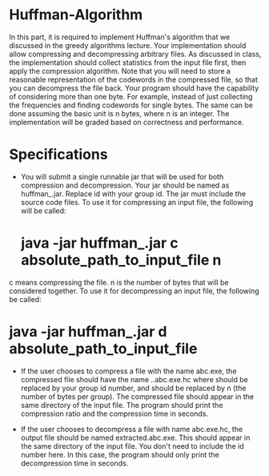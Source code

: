 # Huffman-Algorithm
In this part, it is required to implement Huffman's algorithm that we discussed in the greedy algorithms lecture. Your implementation should allow compressing and decompressing arbitrary files. As discussed in class, the implementation should collect statistics from the input file first, then apply the compression algorithm. Note that you will need to store a reasonable representation of the codewords in the compressed file, so that you can decompress the file back. 
Your program should have the capability of considering more than one byte. For example, instead of just collecting the frequencies and finding codewords for single bytes. The same can be done assuming the basic unit is n bytes, where n is an integer.
The implementation will be graded based on correctness and performance.

# Specifications

- You will submit a single runnable jar that will be used for both compression and decompression. Your jar should be named as huffman_<id>.jar. Replace id with your group id. The jar must include the source code files.
To use it for compressing an input file, the following will be called:
  <h1>java -jar huffman_<id>.jar c absolute_path_to_input_file n</h1>
c means compressing the file.
n is the number of bytes that will be considered together.
To use it for decompressing an input file, the following be called:
<h1>java -jar huffman_<id>.jar d absolute_path_to_input_file</h1>

- If the user chooses to compress a file with the name abc.exe, the compressed file should have the name <id>.<n>.abc.exe.hc where <id> should be replaced by your group id number, and <n> should be replaced by n (the number of bytes per group). The compressed file should appear in the same directory of the input file. The program should print the compression ratio and the compression time in seconds.
  
- If the user chooses to decompress a file with name abc.exe.hc, the output file should be named extracted.abc.exe. This should appear in the same directory of the input file. You don't need to include the id number here.
In this case, the program should only print the decompression time in seconds.

